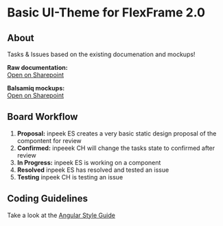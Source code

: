 # Basic UI-Theme for FlexFrame 2.0

## About

Tasks & Issues based on the existing documenation and mockups!

**Raw documentation:**  
[Open on Sharepoint](https://inpeek.sharepoint.com/_layouts/15/guestaccess.aspx?guestaccesstoken=OzJc2GStmZ6DKV1LgtCOrCYA8tJPc1VGFkIVcoLweSU%3d&folderid=2_1b82171f2a4dd41b4a5be4921029b1083&rev=1)

**Balsamiq mockups:**  
[Open on Sharepoint](https://inpeek.sharepoint.com/_layouts/15/guestaccess.aspx?guestaccesstoken=6F8R98NwIcmI3NLJrXER4m7LKBdujcOTOV3k%2bFEoTo8%3d&folderid=2_12803b66c666049718431f48e8182b2c0&rev=1)


## Board Workflow

1.   **Proposal:** inpeek ES creates a very basic static design proposal of the compontent for review
2.   **Confirmed:** inpeeek CH will change the tasks state to confirmed after review
3.   **In Progress:** inpeek ES is working on a component
4.   **Resolved** inpeek ES has resolved and tested an issue
5.   **Testing** inpeek CH is testing an issue


## Coding Guidelines

Take a look at the [Angular Style Guide](https://angular.io/guide/styleguide)

